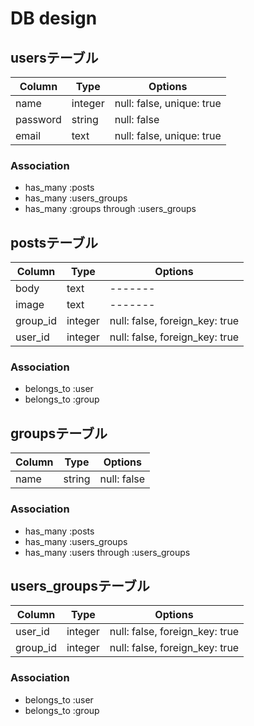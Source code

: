 # DB design

## usersテーブル

|Column|Type|Options|
|------|----|-------|
|name|integer|null: false, unique: true|
|password|string|null: false|
|email|text|null: false, unique: true|

### Association
- has_many :posts
- has_many :users_groups
- has_many :groups through :users_groups


## postsテーブル

|Column|Type|Options|
|------|----|-------|
|body|text|-------|
|image|text|-------|
|group_id|integer|null: false, foreign_key: true|
|user_id|integer|null: false, foreign_key: true|

### Association
- belongs_to :user
- belongs_to :group


## groupsテーブル

|Column|Type|Options|
|------|----|-------|
|name|string|null: false|

### Association
- has_many :posts
- has_many :users_groups
- has_many :users through :users_groups


## users_groupsテーブル

|Column|Type|Options|
|------|----|-------|
|user_id|integer|null: false, foreign_key: true|
|group_id|integer|null: false, foreign_key: true|

### Association
- belongs_to :user
- belongs_to :group